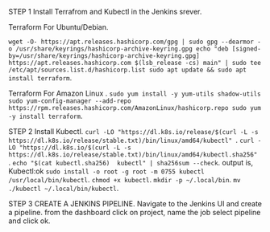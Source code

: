 STEP 1
  Install Terrafrom and Kubectl in the Jenkins srever.
  
  
   Terraform For Ubuntu/Debian.
   
  ` wget -O- https://apt.releases.hashicorp.com/gpg | sudo gpg --dearmor -o /usr/share/keyrings/hashicorp-archive-keyring.gpg
 echo "deb [signed-by=/usr/share/keyrings/hashicorp-archive-keyring.gpg] https://apt.releases.hashicorp.com $(lsb_release -cs) main" | sudo tee      /etc/apt/sources.list.d/hashicorp.list
sudo apt update && sudo apt install terraform `.

  Terraform For Amazon Linux .
  ` sudo yum install -y yum-utils shadow-utils
  sudo yum-config-manager --add-repo https://rpm.releases.hashicorp.com/AmazonLinux/hashicorp.repo
  sudo yum -y install terraform `.
  
  
  
STEP 2
  Install Kubectl.
  `curl -LO "https://dl.k8s.io/release/$(curl -L -s https://dl.k8s.io/release/stable.txt)/bin/linux/amd64/kubectl" `.
  `curl -LO "https://dl.k8s.io/$(curl -L -s https://dl.k8s.io/release/stable.txt)/bin/linux/amd64/kubectl.sha256" `.
  ` echo "$(cat kubectl.sha256)  kubectl" | sha256sum --check `. output is, Kubectl:ok
  ` sudo install -o root -g root -m 0755 kubectl /usr/local/bin/kubectl `.
  ` chmod +x kubectl `.
  ` mkdir -p ~/.local/bin `.
  ` mv ./kubectl ~/.local/bin/kubectl `.
  
  
  
STEP 3 CREATE A JENKINS PIPELINE.
  Navigate to the Jenkins UI and create a pipeline.
  from the dashboard click on project, name the job select pipeline and click ok.
  
